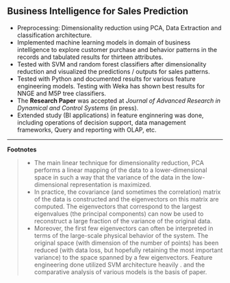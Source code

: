 ## Business Intelligence for Sales Prediction 


* Preprocessing:  Dimensionality reduction using PCA, Data Extraction and classification architecture.
* Implemented machine learning models in domain of business intelligence to explore customer purchase and behavior patterns in the records and tabulated results for thirteen attributes. 
* Tested with SVM and random forest classifiers after dimensionality reduction and visualized the predictions / outputs for sales patterns. 
* Tested with Python and documented results for various feature engineering models. Testing with Weka has shown best results for NNGE and M5P tree classifiers.
* The **Research Paper** was accepted at *Journal of Advanced Research in Dynamical and Control Systems* (in press). 
* Extended study (BI applications) in feature enginnering was done, including operations of decision support, data management frameworks, Query and reporting with OLAP, etc.


---

**Footnotes**
>    * The main linear technique for dimensionality reduction, PCA performs a linear mapping of the data to a lower-dimensional
space in such a way that the variance of the data in the low-dimensional representation is maximized. 
>    * In practice, the covariance (and sometimes the correlation) matrix of the data is constructed and the eigenvectors 
on this matrix are computed. The eigenvectors that correspond to the largest eigenvalues (the principal components) 
can now be used to reconstruct a large fraction of the variance of the original data. 
>    * Moreover, the first few eigenvectors can often be interpreted in terms of the large-scale physical behavior of 
the system. The original space (with dimension of the number of points) has been reduced (with data loss, but 
hopefully retaining the most important variance) to the space spanned by a few eigenvectors.
> Feature engineering done utilized SVM architecture heavily . and the comparative analysis of various models is the basis of paper.

